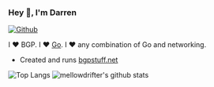 ### Hey 👋, I'm Darren

[![Github](https://img.shields.io/github/followers/mellowdrifter?label=Follow&style=social)](https://github.com/mellowdrifter)

I ❤ BGP. I ❤ [Go](https://golang.org). I ❤ any combination of Go and networking.

* Created and runs [bgpstuff.net](https://bgpstuff.net)


![Top Langs](https://github-readme-stats.vercel.app/api?username=mellowdrifter&theme=dark&show_icons=true)
![mellowdrifter's github stats](https://github-readme-stats.vercel.app/api?username=mellowdrifter&show_icons=true&count_private=true&line_height=40)
